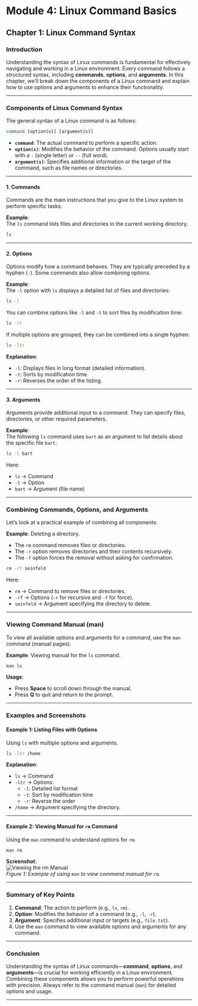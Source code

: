 # **Module 4: Linux Command Basics**

## **Chapter 1: Linux Command Syntax**

### **Introduction**  
Understanding the syntax of Linux commands is fundamental for effectively navigating and working in a Linux environment. Every command follows a structured syntax, including **commands**, **options**, and **arguments**. In this chapter, we’ll break down the components of a Linux command and explain how to use options and arguments to enhance their functionality.  

---

### **Components of Linux Command Syntax**  

The general syntax of a Linux command is as follows:  

```bash
command [option(s)] [argument(s)]
```  

- **`command`**: The actual command to perform a specific action.  
- **`option(s)`**: Modifies the behavior of the command. Options usually start with a `-` (single letter) or `--` (full word).  
- **`argument(s)`**: Specifies additional information or the target of the command, such as file names or directories.  

---

#### **1. Commands**  
Commands are the main instructions that you give to the Linux system to perform specific tasks.  

**Example**:  
The `ls` command lists files and directories in the current working directory.  

```bash
ls
```  

---

#### **2. Options**  
Options modify how a command behaves. They are typically preceded by a hyphen (`-`). Some commands also allow combining options.  

**Example**:  
The `-l` option with `ls` displays a detailed list of files and directories:  

```bash
ls -l
```  

You can combine options like `-l` and `-t` to sort files by modification time:  

```bash
ls -lt
```  

If multiple options are grouped, they can be combined into a single hyphen:  

```bash
ls -ltr
```  

**Explanation**:  
- `-l`: Displays files in long format (detailed information).  
- `-t`: Sorts by modification time.  
- `-r`: Reverses the order of the listing.  

---

#### **3. Arguments**  
Arguments provide additional input to a command. They can specify files, directories, or other required parameters.  

**Example**:  
The following `ls` command uses `bart` as an argument to list details about the specific file `bart`:  

```bash
ls -l bart
```  

Here:  
- `ls` → Command  
- `-l` → Option  
- `bart` → Argument (file name)  

---

### **Combining Commands, Options, and Arguments**  

Let’s look at a practical example of combining all components:  

**Example**: Deleting a directory.  
- The `rm` command removes files or directories.  
- The `-r` option removes directories and their contents recursively.  
- The `-f` option forces the removal without asking for confirmation.  

```bash
rm -rf seinfeld
```  

Here:  
- `rm` → Command to remove files or directories.  
- `-rf` → Options (`-r` for recursive and `-f` for force).  
- `seinfeld` → Argument specifying the directory to delete.  

---

### **Viewing Command Manual (man)**  

To view all available options and arguments for a command, use the `man` command (manual pages).  

**Example**: Viewing manual for the `ls` command.  

```bash
man ls
```  

**Usage**:  
- Press **Space** to scroll down through the manual.  
- Press **Q** to quit and return to the prompt.  

---

### **Examples and Screenshots**  

#### **Example 1: Listing Files with Options**  
Using `ls` with multiple options and arguments.  

```bash
ls -ltr /home
```  

**Explanation**:  
- `ls` → Command  
- `-ltr` → Options:  
   - `-l`: Detailed list format  
   - `-t`: Sort by modification time  
   - `-r`: Reverse the order  
- `/home` → Argument specifying the directory.  

---

#### **Example 2: Viewing Manual for `rm` Command**  
Using the `man` command to understand options for `rm`.  

```bash
man rm
```  

**Screenshot**:  
![Viewing the `rm` Manual](screenshots/01-man-rm.png)  
*Figure 1: Example of using `man` to view command manual for `rm`.*  

---

### **Summary of Key Points**  

1. **Command**: The action to perform (e.g., `ls`, `rm`).  
2. **Option**: Modifies the behavior of a command (e.g., `-l`, `-r`).  
3. **Argument**: Specifies additional input or targets (e.g., `file.txt`).  
4. Use the `man` command to view available options and arguments for any command.  

---

### **Conclusion**  
Understanding the syntax of Linux commands—**command**, **options**, and **arguments**—is crucial for working efficiently in a Linux environment. Combining these components allows you to perform powerful operations with precision. Always refer to the command manual (`man`) for detailed options and usage.  

---  
